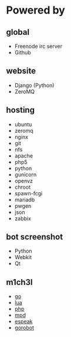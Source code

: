 Powered by
==========

global
------

- Freenode irc server
- Github

website
-------

- Django (Python)
- ZeroMQ

hosting
-------

- ubuntu
- zeromq
- nginx
- git
- nfs
- apache
- php5
- python
- gunicorn
- openvz
- chroot
- spawn-fcgi
- mariadb
- pwgen
- json
- zabbix

bot screenshot
--------------

- Python
- Webkit
- Qt

m1ch3l
------

- [go](http://golang.org/)
- [lua](http://www.lua.org/)
- [php](http://php.net/)
- [mpd](http://mpd.wikia.com/)
- [espeak](http://espeak.sourceforge.net/)
- [gorobot](https://github.com/aimxhaisse/gorobot)
